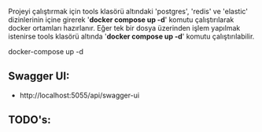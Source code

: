 Projeyi çalıştırmak için tools klasörü altındaki 'postgres', 'redis' ve 'elastic' dizinlerinin içine girerek '<b>docker compose up -d</b>' komutu çalıştırılarak docker ortamları hazırlanır. Eğer tek bir dosya üzerinden işlem yapılmak istenirse tools klasörü altında '<b>docker compose up -d</b>' komutu çalıştırılabilir.

docker-compose up -d

## Swagger UI:

- http://localhost:5055/api/swagger-ui

## TODO's:

